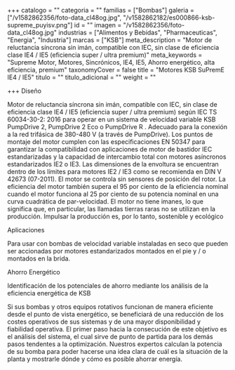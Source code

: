 +++
catalogo = ""
categoria = ""
familias = ["Bombas"]
galeria = ["/v1582862356/foto-data_cl48og.jpg", "/v1582862182/es000866-ksb-supreme_puyisv.png"]
id = ""
imagen = "/v1582862356/foto-data_cl48og.jpg"
industrias = ["Alimentos y Bebidas", "Pharmaceuticas", "Energia", "Industria"]
marcas = ["KSB"]
meta_description = "Motor de reluctancia síncrona sin imán, compatible con IEC, sin clase de eficiencia clase IE4 / IE5 (eficiencia super / ultra premium)"
meta_keywords = "Supreme Motor, Motores, Sincrónicos, IE4, IE5, Ahorro energético, alta eficiencia, premium"
taxonomyCover = false
title = "Motores KSB SuPremE IE4 / IE5"
titulo = ""
titulo_adicional = ""
weight = ""

+++
Diseño

Motor de reluctancia síncrona sin imán, compatible con IEC, sin clase de eficiencia clase IE4 / IE5 (eficiencia super / ultra premium) según IEC TS 60034-30-2: 2016 para operar en un sistema de velocidad variable KSB PumpDrive 2, PumpDrive 2 Eco o PumpDrive R . Adecuado para la conexión a la red trifásica de 380-480 V (a través de PumpDrive). Los puntos de montaje del motor cumplen con las especificaciones EN 50347 para garantizar la compatibilidad con aplicaciones de motor de bastidor IEC estandarizadas y la capacidad de intercambio total con motores asíncronos estandarizados IE2 o IE3. Las dimensiones de la envoltura se encuentran dentro de los límites para motores IE2 / IE3 como se recomienda en DIN V 42673 (07-2011). El motor se controla sin sensores de posición del rotor. La eficiencia del motor también supera el 95 por ciento de la eficiencia nominal cuando el motor funciona al 25 por ciento de su potencia nominal en una curva cuadrática de par-velocidad. El motor no tiene imanes, lo que significa que, en particular, las llamadas tierras raras no se utilizan en la producción. Impulsar la producción es, por lo tanto, sostenible y ecológico

Aplicaciones 

Para usar con bombas de velocidad variable instaladas en seco que pueden ser accionadas por motores estandarizados montados en el pie y / o montados en la brida.

Ahorro Energético

Identificación de los potenciales de ahorro mediante los análisis de la eficiencia energética de KSB

Si sus bombas y otros equipos rotativos funcionan de manera eficiente desde el punto de vista energético, se beneficiará de una reducción de los costes operativos de sus sistemas y de una mayor disponibilidad y fiabilidad operativa. El primer paso hacia la consecución de este objetivo es el análisis del sistema, el cual sirve de punto de partida para los demás pasos tendentes a la optimización. Nuestros expertos calculan la potencia de su bomba para poder hacerse una idea clara de cuál es la situación de la planta y mostrarle dónde y cómo es posible ahorrar energía.